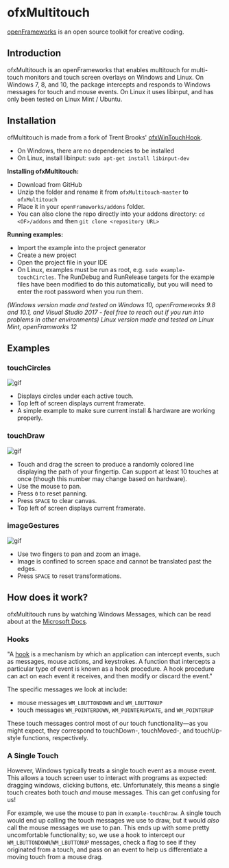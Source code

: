 # ofxMultitouch
[openFrameworks](http://openframeworks.cc/) is an open source toolkit for creative coding.

## Introduction
ofxMultitouch is an openFrameworks that enables multitouch for multi-touch monitors and touch screen overlays on Windows and Linux.
On Windows 7, 8, and 10, the package intercepts and responds to Windows messages for touch and mouse events.
On Linux it uses libinput, and has only been tested on Linux Mint / Ubuntu. 

## Installation
ofMultitouch is made from a fork of Trent Brooks' [ofxWinTouchHook](https://github.com/trentbrooks/ofxWinTouchHook).
- On Windows, there are no dependencies to be installed
- On Linux, install libinput: `sudo apt-get install libinput-dev`

**Installing ofxMultitouch:**
- Download from GitHub
- Unzip the folder and rename it from `ofxMultitouch-master` to `ofxMultitouch`
- Place it in your `openFrameworks/addons` folder.
- You can also clone the repo directly into your addons directory: `cd <OF>/addons` and then `git clone <repository URL>`

**Running examples:**
- Import the example into the project generator
- Create a new project
- Open the project file in your IDE
- On Linux, examples must be run as root, e.g. `sudo example-touchCircles`. The RunDebug and RunRelease targets for the example files have been modified to do this automatically, but you will need to enter the root password when you run them.

*(Windows version made and tested on Windows 10, openFrameworks 9.8 and 10.1, and Visual Studio 2017 - feel free to reach out if you run into problems in other environments)*
*Linux version made and tested on Linux Mint, openFramworks 12*

## Examples

### touchCircles
![gif](https://i.imgur.com/csCVV4N.gif)
- Displays circles under each active touch.
- Top left of screen displays current framerate.
- A simple example to make sure current install & hardware are working properly.

### touchDraw
![gif](https://i.imgur.com/ji1KP8n.gif)
- Touch and drag the screen to produce a randomly colored line displaying the path of your fingertip. Can support at least 10 touches at once (though this number may change based on hardware). 
- Use the mouse to pan.
- Press `0` to reset panning.
- Press `SPACE` to clear canvas.
- Top left of screen displays current framerate.

### imageGestures
![gif](https://i.imgur.com/hsXeJLF.gif)
- Use two fingers to pan and zoom an image.
- Image is confined to screen space and cannot be translated past the edges.
- Press `SPACE` to reset transformations.


## How does it work?
ofxMultitouch runs by watching Windows Messages, which can be read about at the [Microsoft Docs](https://docs.microsoft.com/en-us/windows/win32/winmsg/about-messages-and-message-queues).

### Hooks
"A [hook](https://docs.microsoft.com/en-us/windows/win32/winmsg/about-hooks) is a mechanism by which an application can intercept events, such as messages, mouse actions, and keystrokes. A function that intercepts a particular type of event is known as a hook procedure. A hook procedure can act on each event it receives, and then modify or discard the event."

The specific messages we look at include:
- mouse messages `WM_LBUTTONDOWN` and `WM_LBUTTONUP`
- touch messages `WM_POINTERDOWN`, `WM_POINTERUPDATE`, and `WM_POINTERUP`

These touch messages control most of our touch functionality⁠—as you might expect, they correspond to touchDown-, touchMoved-, and touchUp-style functions, respectively. 

### A Single Touch
However, Windows typically treats a single touch event as a mouse event. This allows a touch screen user to interact with programs as expected: dragging windows, clicking buttons, etc. Unfortunately, this means a single touch creates both touch *and* mouse messages. This can get confusing for us!

For example, we use the mouse to pan in `example-touchDraw`. A single touch would end up calling the touch messages we use to draw, but it would *also* call the mouse messages we use to pan. This ends up with some pretty uncomfortable functionality; so, we use a hook to intercept our `WM_LBUTTONDOWN`/`WM_LBUTTONUP` messages, check a flag to see if they originated from a touch, and pass on an event to help us differentiate a moving touch from a mouse drag.

